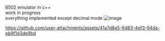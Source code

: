 6502 emulator in c++ <br>
work in progress <br>
everything implemented except decimal mode 
![image](https://github.com/user-attachments/assets/7d1c47e4-5aad-43a4-b74d-d2c7ba88a271)


https://github.com/user-attachments/assets/41a7d8e5-6d83-4ef3-94da-eb9f1d3de9bd

